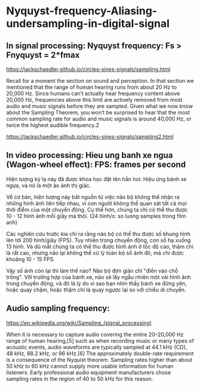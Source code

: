 # Nyquyst-frequency-Aliasing-undersampling-in-digital-signal

## In signal processing: Nyquyst frequency: Fs > Fnyquyst = 2*fmax

https://jackschaedler.github.io/circles-sines-signals/sampling.html

Recall for a moment the section on sound and perception. In that section we mentioned that the range of human hearing runs from about 20 Hz to 20,000 Hz. Since humans can’t actually hear frequency content above 20,000 Hz, frequencies above this limit are actively removed from most audio and music signals before they are sampled. Given what we now know about the Sampling Theorem, you won’t be surprised to hear that the most common sampling rate for audio and music signals is around 40,000 Hz, or twice the highest audible frequency.2

https://jackschaedler.github.io/circles-sines-signals/sampling2.html

## In video processing: Hieu ung banh xe ngua (Wagon-wheel effect): FPS: frames per second 

Hiện tượng kỳ lạ này đã được khoa học đặt tên hẳn hoi: Hiệu ứng bánh xe ngựa, và nó là một ảo ảnh thị giác.

Về cơ bản, hiện tượng này bắt nguồn từ việc não bộ không thể nhận ra những hình ảnh liên tiếp nhau, vì con người không thể quan sát tất cả mọi thời điểm của một chuyển động. Cụ thể hơn, chúng ta chỉ có thể thu được 10 - 12 hình ảnh mỗi giây mà thôi. (24 hinh/s: so luong samples trong film anh)

Các nghiên cứu trước kia chỉ ra rằng não bộ có thể thu được số khung hình lên tới 200 hình/giây (FPS). Tuy nhiên trong chuyển động, con số hạ xuống 13 hình. Và dù mắt chúng ta có thể thu được hình ảnh ở tốc độ cao, thậm chí là rất cao, nhưng não lại không thể xử lý toàn bộ số ảnh đó, mà chỉ được khoảng 10 - 15 FPS.

Vậy số ảnh còn lại thì làm thế nào? Não bộ đơn giản chỉ "điền vào chỗ trống". Với trường hợp của bánh xe, não sẽ lấy ngẫu nhiên một vài hình ảnh trong chuyển động, và đó là lý do vì sao bạn nhìn thấy bánh xe đứng yên, hoặc quay chậm, hoặc thậm chí là quay ngược lại so với chiều di chuyển.

## Audio sampling frequency:

https://en.wikipedia.org/wiki/Sampling_(signal_processing)

When it is necessary to capture audio covering the entire 20–20,000 Hz range of human hearing,[5] such as when recording music or many types of acoustic events, audio waveforms are typically sampled at 44.1 kHz (CD), 48 kHz, 88.2 kHz, or 96 kHz.[6] The approximately double-rate requirement is a consequence of the Nyquist theorem. Sampling rates higher than about 50 kHz to 60 kHz cannot supply more usable information for human listeners. Early professional audio equipment manufacturers chose sampling rates in the region of 40 to 50 kHz for this reason.


